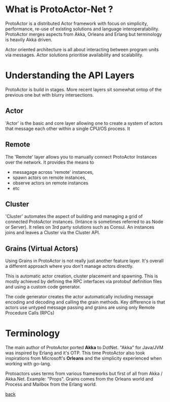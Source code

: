 
# What is ProtoActor-Net ?
ProtoActor is a distributed Actor framework with focus on simplicity, performance, re-use of existing solutions and language interoperatability. ProtoActor merges aspects from Akka, Orleans and Erlang but terminology is heavily Akka driven.

Actor oriented architecture is all about interacting between program units via messages. Actor solutions prioritise availability and scalability.

# Understanding the API Layers
ProtoActor is build in stages. More recent layers sit somewhat ontop of the previous one but with blurry intersections.

## Actor
'Actor' is the basic and core layer allowing one to create a system of actors that message each other within a single CPU/OS process. It

## Remote
The 'Remote' layer allows you to manually connect ProtoActor Instances over the network. It provides the means to
- messagage across 'remote' instances,
- spawn actors on remote instances,
- observe actors on remote instances
- etc

## Cluster
'Cluster' automates the aspect of building and managing a grid of connected ProtoActor instances. (Intance is sometimes referred to as Node or Server). It relies on 3rd party solutions such as Consul. An instances joins and leaves a Cluster via the Cluster API.

## Grains (Virtual Actors)
Using Grains in ProtoActor is not really just another feature layer. It's overall a different approach where you don't manage actors directly.

This is automatic actor creation, cluster placement and spawning. This is mostly achieved by defining the RPC interfaces via protobuf definition files and using a custom code generator.

The code generator creates the actor automatically including message encoding and decoding and calling the grain methods. Key difference is that actors use untyped message passing and grains are using only Remote Procedure Calls (RPCs)

# Terminology
The main author of ProtoActor ported **Akka** to DotNet. "Akka" for Java/JVM was inspired by Erlang and it's OTP. This time ProtoActor also took inspirations from Microsoft's **Orleans** and the simplicity experienced when working with go-lang.

Protoactors uses terms from various frameworks but first of all from Akka / Akka.Net. Example: "Props". Grains comes from the Orleans world and Process and Mailbox from the Erlang world.

[back](../README.md)

